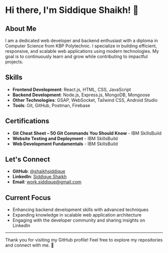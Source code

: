 # Hi there, I'm Siddique Shaikh! 👋

## About Me
I am a dedicated web developer and backend enthusiast with a diploma in Computer Science from KBP Polytechnic. I specialize in building efficient, responsive, and scalable web applications using modern technologies. My goal is to continuously learn and grow while contributing to impactful projects.

## Skills
- **Frontend Development**: React.js, HTML, CSS, JavaScript
- **Backend Development**: Node.js, Express.js, MongoDB, Mongoose
- **Other Technologies**: GSAP, WebSocket, Tailwind CSS, Android Studio
- **Tools**: Git, GitHub, Postman, Firebase

## Certifications
- **Git Cheat Sheet – 50 Git Commands You Should Know** - IBM SkillsBuild
- **Website Testing and Deployment** - IBM SkillsBuild
- **Web Development Fundamentals** - IBM SkillsBuild

## Let's Connect
- **GitHub**: [@shaikhsiddique](https://github.com/shaikhsiddique)
- **LinkedIn**: [Siddique Shaikh](https://www.linkedin.com/in/shaikhsiddique)
- **Email**: work.siddique@gmail.com

## Current Focus
- Enhancing backend development skills with advanced techniques
- Expanding knowledge in scalable web application architecture
- Engaging with the developer community and sharing insights on LinkedIn

---

Thank you for visiting my GitHub profile! Feel free to explore my repositories and connect with me. 🚀
